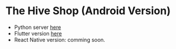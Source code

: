 # The Hive Shop (Android Version)

- Python server [here](https://github.com/doctor-blue/the-hive-shop-server)
- Flutter version [here](https://github.com/doctor-blue/the-hive-shop-flutter)
- React Native version: comming soon.

